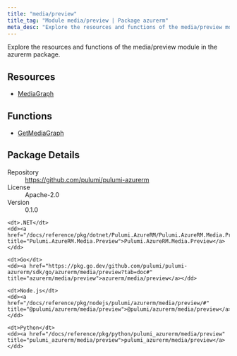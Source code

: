 ```yaml
---
title: "media/preview"
title_tag: "Module media/preview | Package azurerm"
meta_desc: "Explore the resources and functions of the media/preview module in the azurerm package."
---
```


<!-- WARNING: this file was generated by Pulumi Docs Generator. -->
<!-- Do not edit by hand unless you're certain you know what you are doing! -->

Explore the resources and functions of the media/preview module in the azurerm package.

<h2 id="resources">Resources</h2>
<ul class="api">
    <li><a href="mediagraph" title="MediaGraph"><span class="symbol resource"></span>MediaGraph</a></li>
</ul>

<h2 id="functions">Functions</h2>
<ul class="api">
    <li><a href="getmediagraph" title="GetMediaGraph"><span class="symbol function"></span>GetMediaGraph</a></li>
</ul>

<h2 id="package-details">Package Details</h2>
<dl class="package-details">
	<dt>Repository</dt>
	<dd><a href="https://github.com/pulumi/pulumi-azurerm">https://github.com/pulumi/pulumi-azurerm</a></dd>
	<dt>License</dt>
	<dd>Apache-2.0</dd>
	<dt>Version</dt>
	<dd>0.1.0</dd>
</dl>



<dl class="tabular">

    <dt>.NET</dt>
    <dd><a href="/docs/reference/pkg/dotnet/Pulumi.AzureRM/Pulumi.AzureRM.Media.Preview.html" title="Pulumi.AzureRM.Media.Preview">Pulumi.AzureRM.Media.Preview</a></dd>

    <dt>Go</dt>
    <dd><a href="https://pkg.go.dev/github.com/pulumi/pulumi-azurerm/sdk/go/azurerm/media/preview?tab=doc#" title="azurerm/media/preview">azurerm/media/preview</a></dd>

    <dt>Node.js</dt>
    <dd><a href="/docs/reference/pkg/nodejs/pulumi/azurerm/media/preview/#" title="@pulumi/azurerm/media/preview">@pulumi/azurerm/media/preview</a></dd>

    <dt>Python</dt>
    <dd><a href="/docs/reference/pkg/python/pulumi_azurerm/media/preview" title="pulumi_azurerm/media/preview">pulumi_azurerm/media/preview</a></dd>

</dl>

